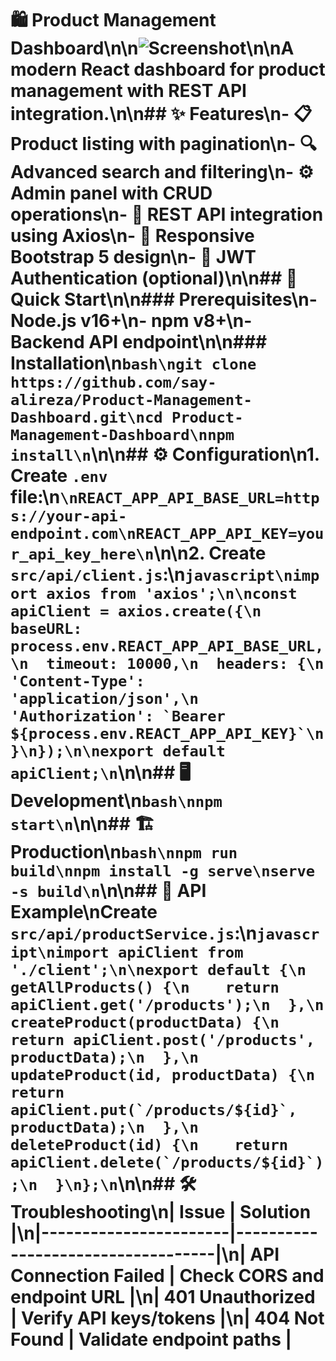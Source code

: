 # 🛍️ Product Management Dashboard\n\n![Screenshot](https://github.com/user-attachments/assets/fcb22150-d89a-4f7a-95c3-cf7e503a49c1)\n\nA modern React dashboard for product management with REST API integration.\n\n## ✨ Features\n- 📋 Product listing with pagination\n- 🔍 Advanced search and filtering\n- ⚙️ Admin panel with CRUD operations\n- 🔄 REST API integration using Axios\n- 📱 Responsive Bootstrap 5 design\n- 🔐 JWT Authentication (optional)\n\n## 🚀 Quick Start\n\n### Prerequisites\n- Node.js v16+\n- npm v8+\n- Backend API endpoint\n\n### Installation\n```bash\ngit clone https://github.com/say-alireza/Product-Management-Dashboard.git\ncd Product-Management-Dashboard\nnpm install\n```\n\n## ⚙️ Configuration\n1. Create `.env` file:\n```\nREACT_APP_API_BASE_URL=https://your-api-endpoint.com\nREACT_APP_API_KEY=your_api_key_here\n```\n\n2. Create `src/api/client.js`:\n```javascript\nimport axios from 'axios';\n\nconst apiClient = axios.create({\n  baseURL: process.env.REACT_APP_API_BASE_URL,\n  timeout: 10000,\n  headers: {\n    'Content-Type': 'application/json',\n    'Authorization': `Bearer ${process.env.REACT_APP_API_KEY}`\n  }\n});\n\nexport default apiClient;\n```\n\n## 🖥️ Development\n```bash\nnpm start\n```\n\n## 🏗️ Production\n```bash\nnpm run build\nnpm install -g serve\nserve -s build\n```\n\n## 🔌 API Example\nCreate `src/api/productService.js`:\n```javascript\nimport apiClient from './client';\n\nexport default {\n  getAllProducts() {\n    return apiClient.get('/products');\n  },\n  createProduct(productData) {\n    return apiClient.post('/products', productData);\n  },\n  updateProduct(id, productData) {\n    return apiClient.put(`/products/${id}`, productData);\n  },\n  deleteProduct(id) {\n    return apiClient.delete(`/products/${id}`);\n  }\n};\n```\n\n## 🛠️ Troubleshooting\n| Issue                 | Solution                          |\n|-----------------------|-----------------------------------|\n| API Connection Failed | Check CORS and endpoint URL       |\n| 401 Unauthorized      | Verify API keys/tokens            |\n| 404 Not Found         | Validate endpoint paths           |
